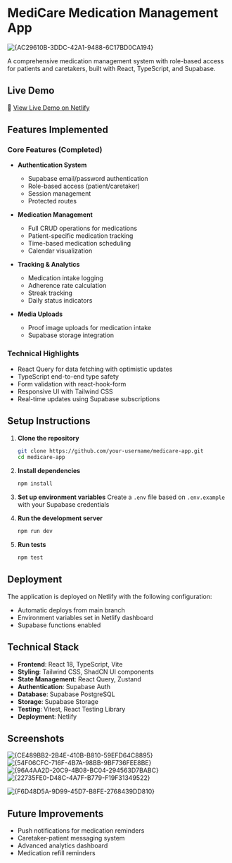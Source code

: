 # MediCare Medication Management App

![{AC29610B-3DDC-42A1-9488-6C17BD0CA194}](https://github.com/user-attachments/assets/f70fa39a-b6ae-4a06-9cf1-cbad41732532)

A comprehensive medication management system with role-based access for patients and caretakers, built with React, TypeScript, and Supabase.

## Live Demo

🔗 [View Live Demo on Netlify]([https://your-netlify-site-url.netlify.app](https://meds-buddy-check-task.netlify.app/))

## Features Implemented

### Core Features (Completed)
- **Authentication System**
  - Supabase email/password authentication
  - Role-based access (patient/caretaker)
  - Session management
  - Protected routes

- **Medication Management**
  - Full CRUD operations for medications
  - Patient-specific medication tracking
  - Time-based medication scheduling
  - Calendar visualization

- **Tracking & Analytics**
  - Medication intake logging
  - Adherence rate calculation
  - Streak tracking
  - Daily status indicators

- **Media Uploads**
  - Proof image uploads for medication intake
  - Supabase storage integration

### Technical Highlights
- React Query for data fetching with optimistic updates
- TypeScript end-to-end type safety
- Form validation with react-hook-form
- Responsive UI with Tailwind CSS
- Real-time updates using Supabase subscriptions

## Setup Instructions

1. **Clone the repository**
   ```bash
   git clone https://github.com/your-username/medicare-app.git
   cd medicare-app
   ```

2. **Install dependencies**
   ```bash
   npm install
   ```

3. **Set up environment variables**
   Create a `.env` file based on `.env.example` with your Supabase credentials

4. **Run the development server**
   ```bash
   npm run dev
   ```

5. **Run tests**
   ```bash
   npm test
   ```

## Deployment

The application is deployed on Netlify with the following configuration:
- Automatic deploys from main branch
- Environment variables set in Netlify dashboard
- Supabase functions enabled

## Technical Stack

- **Frontend**: React 18, TypeScript, Vite
- **Styling**: Tailwind CSS, ShadCN UI components
- **State Management**: React Query, Zustand
- **Authentication**: Supabase Auth
- **Database**: Supabase PostgreSQL
- **Storage**: Supabase Storage
- **Testing**: Vitest, React Testing Library
- **Deployment**: Netlify

## Screenshots

![{CE489BB2-2B4E-410B-B810-59EFD64C8895}](https://github.com/user-attachments/assets/c1235723-1696-4ac7-850f-68f5924d4abc)
![{54F06CFC-716F-4B7A-98BB-9BF736FEE8BE}](https://github.com/user-attachments/assets/7efbeb79-f9fe-4b22-84a9-76fa64ebe17b)
![{96A4AA2D-20C9-4B08-BC04-294563D7BABC}](https://github.com/user-attachments/assets/666dfb39-680b-4028-942d-40b633ea63c3)
![{22735FE0-D48C-4A7F-B779-F19F31349522}](https://github.com/user-attachments/assets/34927bfd-1a30-4635-a4c0-447cd92e113c)

![{F6D48D5A-9D99-45D7-B8FE-2768439DD810}](https://github.com/user-attachments/assets/7315168e-4d1f-4245-aaee-bcd95ee40660)

## Future Improvements

- Push notifications for medication reminders
- Caretaker-patient messaging system
- Advanced analytics dashboard
- Medication refill reminders
```
